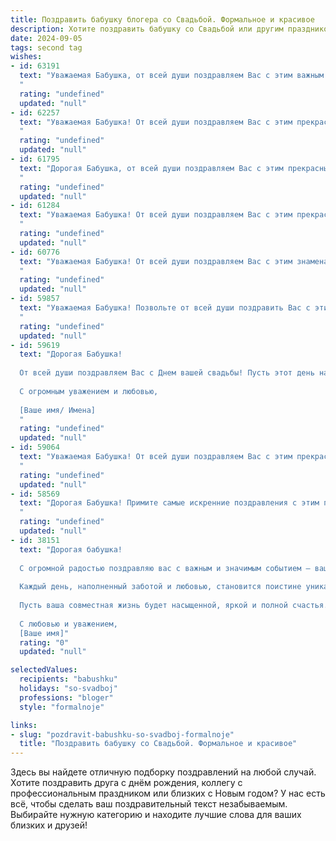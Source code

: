 ```yaml
---
title: Поздравить бабушку блогера со Свадьбой. Формальное и красивое
description: Хотите поздравить бабушку со Свадьбой или другим праздником? Наш ИИ создаст незабываемое поздравление, а вы обязательно выделитесь среди других.  
date: 2024-09-05
tags: second tag
wishes:
- id: 63191
  text: "Уважаемая Бабушка, от всей души поздравляем Вас с этим важным и радостным событием в жизни – свадьбой!  Пусть этот день станет началом нового, счастливого этапа  в Вашей жизни,  полного любви,  взаимопонимания и  гармонии. Желаем Вам неиссякаемого  счастья,  крепкой  семьи и  многих  лет  прекрасной  совместной  жизни!
  "
  rating: "undefined"
  updated: "null"
- id: 62257
  text: "Уважаемая Бабушка! От всей души поздравляем Вас с этим прекрасным днем – днем Вашей свадьбы! Желаем Вам вечной любви, безграничного счастья, семейного благополучия и чтобы каждый новый день был полон радости и нежности. Пусть Ваша жизнь будет полна ярких красок и незабываемых моментов, а блогерская деятельность приносит Вам признание и вдохновение!
  "
  rating: "undefined"
  updated: "null"
- id: 61795
  text: "Дорогая Бабушка, от всей души поздравляем Вас с этим прекрасным днем! Ваша свадьба – это символ любви, верности и семейного счастья. Желаем Вам, чтобы ваша жизнь была полна радости, тепла и взаимопонимания. Пусть ваш блогерский путь приносит Вам вдохновение и успех!
  "
  rating: "undefined"
  updated: "null"
- id: 61284
  text: "Уважаемая Бабушка! От всей души поздравляем Вас с этим прекрасным днем! Желаем Вам, чтобы Ваша жизнь была наполнена счастьем, здоровьем и радостью, подобно истории Вашей любви, которая сегодня обрела новую главу. Пусть Ваш блог процветает, а Ваши подписчики всегда остаются с Вами.
  "
  rating: "undefined"
  updated: "null"
- id: 60776
  text: "Уважаемая Бабушка! От всей души поздравляем Вас с этим знаменательным днем! Желаем Вам и Вашему супругу долгих лет совместной жизни, наполненных любовью, счастьем и взаимным уважением. Пусть ваша свадьба станет ярким воспоминанием, которое будет согревать ваши сердца долгие годы. Пусть ваша любовь, словно вино, с годами только крепнет и становится ярче. Желаем Вам крепкого здоровья, благополучия и семейного счастья!
  "
  rating: "undefined"
  updated: "null"
- id: 59857
  text: "Уважаемая Бабушка! Позвольте от всей души поздравить Вас с этим замечательным событием! Желаю Вам, чтобы Ваша свадьба стала началом новой главы в Вашей жизни, наполненной любовью, счастьем и радостью. Пусть Ваши дни всегда будут солнечными, а любовь крепкой, как и Ваш блогерский успех!
  "
  rating: "undefined"
  updated: "null"
- id: 59619
  text: "Дорогая Бабушка!
  
  От всей души поздравляем Вас с Днем вашей свадьбы! Пусть этот день навсегда останется в Вашей памяти, как символ любви, верности и семейного счастья. Желаем Вам крепкого здоровья, неиссякаемой энергии и радости от каждого прожитого дня.  Пусть ваша жизнь будет наполнена любовью, теплом и заботой близких людей.
  
  С огромным уважением и любовью,
  
  [Ваше имя/ Имена]
  "
  rating: "undefined"
  updated: "null"
- id: 59064
  text: "Уважаемая Бабушка! От всей души поздравляем Вас с этим прекрасным событием! Желаем Вам и Вашему супругу долгой, счастливой и мирной жизни, наполненной любовью, взаимопониманием и радостью. Пусть Ваш блогерский талант продолжает радовать и вдохновлять множество людей!
  "
  rating: "undefined"
  updated: "null"
- id: 58569
  text: "Дорогая Бабушка! Примите самые искренние поздравления с этим прекрасным днем - днем Вашей свадьбы! Желаем Вам и Вашему супругу долгих лет совместной жизни, наполненных любовью, счастьем и взаимопониманием. Пусть Ваша блогерская деятельность приносит Вам радость и новых поклонников!
  "
  rating: "undefined"
  updated: "null"
- id: 38151
  text: "Дорогая бабушка!
  
  С огромной радостью поздравляю вас с важным и значимым событием – вашим долгожданным днем свадьбы! Этот прекрасный момент, когда две судьбы соединяются вместе, наполняет сердца теплотой и радостью.
  
  Каждый день, наполненный заботой и любовью, становится поистине уникальным, а ваша мудрость и жизненный опыт служат прекрасным примером для всех нас. Как блогер, вы не только делитесь своими мыслями и эмоциями, но и вдохновляете многих своим позитивом и жизнелюбием.
  
  Пусть ваша совместная жизнь будет насыщенной, яркой и полной счастья. Желаю гармонии, взаимопонимания и, конечно же, больших успехов в вашей творческой деятельности.
  
  С любовью и уважением,
  [Ваше имя]"
  rating: "0"
  updated: "null"

selectedValues:
  recipients: "babushku"
  holidays: "so-svadboj"
  professions: "bloger"
  style: "formalnoje"

links:
- slug: "pozdravit-babushku-so-svadboj-formalnoje"
  title: "Поздравить бабушку со Свадьбой. Формальное и красивое"
---
```


Здесь вы найдете отличную подборку поздравлений на любой случай. 
Хотите поздравить друга с днём рождения, коллегу с профессиональным праздником или близких с Новым годом? У нас есть всё, чтобы сделать ваш поздравительный текст незабываемым. Выбирайте нужную категорию и находите лучшие слова для ваших близких и друзей!
